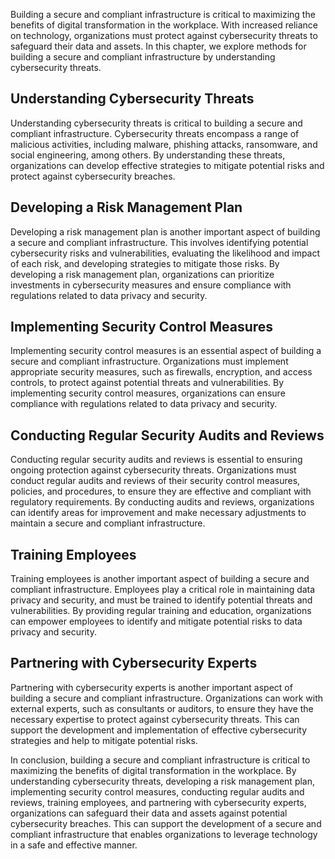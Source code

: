 
Building a secure and compliant infrastructure is critical to maximizing the benefits of digital transformation in the workplace. With increased reliance on technology, organizations must protect against cybersecurity threats to safeguard their data and assets. In this chapter, we explore methods for building a secure and compliant infrastructure by understanding cybersecurity threats.

Understanding Cybersecurity Threats
-----------------------------------

Understanding cybersecurity threats is critical to building a secure and compliant infrastructure. Cybersecurity threats encompass a range of malicious activities, including malware, phishing attacks, ransomware, and social engineering, among others. By understanding these threats, organizations can develop effective strategies to mitigate potential risks and protect against cybersecurity breaches.

Developing a Risk Management Plan
---------------------------------

Developing a risk management plan is another important aspect of building a secure and compliant infrastructure. This involves identifying potential cybersecurity risks and vulnerabilities, evaluating the likelihood and impact of each risk, and developing strategies to mitigate those risks. By developing a risk management plan, organizations can prioritize investments in cybersecurity measures and ensure compliance with regulations related to data privacy and security.

Implementing Security Control Measures
--------------------------------------

Implementing security control measures is an essential aspect of building a secure and compliant infrastructure. Organizations must implement appropriate security measures, such as firewalls, encryption, and access controls, to protect against potential threats and vulnerabilities. By implementing security control measures, organizations can ensure compliance with regulations related to data privacy and security.

Conducting Regular Security Audits and Reviews
----------------------------------------------

Conducting regular security audits and reviews is essential to ensuring ongoing protection against cybersecurity threats. Organizations must conduct regular audits and reviews of their security control measures, policies, and procedures, to ensure they are effective and compliant with regulatory requirements. By conducting audits and reviews, organizations can identify areas for improvement and make necessary adjustments to maintain a secure and compliant infrastructure.

Training Employees
------------------

Training employees is another important aspect of building a secure and compliant infrastructure. Employees play a critical role in maintaining data privacy and security, and must be trained to identify potential threats and vulnerabilities. By providing regular training and education, organizations can empower employees to identify and mitigate potential risks to data privacy and security.

Partnering with Cybersecurity Experts
-------------------------------------

Partnering with cybersecurity experts is another important aspect of building a secure and compliant infrastructure. Organizations can work with external experts, such as consultants or auditors, to ensure they have the necessary expertise to protect against cybersecurity threats. This can support the development and implementation of effective cybersecurity strategies and help to mitigate potential risks.

In conclusion, building a secure and compliant infrastructure is critical to maximizing the benefits of digital transformation in the workplace. By understanding cybersecurity threats, developing a risk management plan, implementing security control measures, conducting regular audits and reviews, training employees, and partnering with cybersecurity experts, organizations can safeguard their data and assets against potential cybersecurity breaches. This can support the development of a secure and compliant infrastructure that enables organizations to leverage technology in a safe and effective manner.
